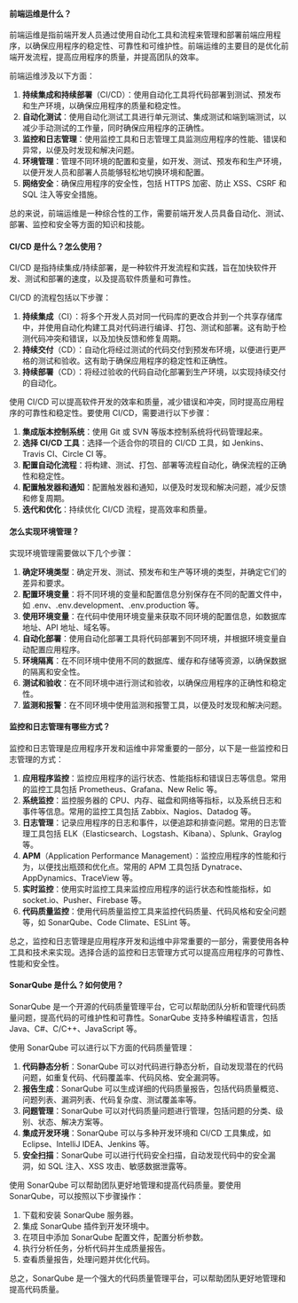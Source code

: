 <!--
 * @Author: Shu Binqi
 * @Date: 2023-03-10 21:15:23
 * @LastEditors: Shu Binqi
 * @LastEditTime: 2023-03-10 21:24:27
 * @Description: 前端运维（7题）
 * @Version: 1.0.0
 * @FilePath: \interviewQuestions\软件测试\前端运维.md
-->

#### 前端运维是什么？

前端运维是指前端开发人员通过使用自动化工具和流程来管理和部署前端应用程序，以确保应用程序的稳定性、可靠性和可维护性。前端运维的主要目的是优化前端开发流程，提高应用程序的质量，并提高团队的效率。

前端运维涉及以下方面：

1. **持续集成和持续部署**（CI/CD）：使用自动化工具将代码部署到测试、预发布和生产环境，以确保应用程序的质量和稳定性。
1. **自动化测试**：使用自动化测试工具进行单元测试、集成测试和端到端测试，以减少手动测试的工作量，同时确保应用程序的正确性。
1. **监控和日志管理**：使用监控工具和日志管理工具监测应用程序的性能、错误和异常，以便及时发现和解决问题。
1. **环境管理**：管理不同环境的配置和变量，如开发、测试、预发布和生产环境，以便开发人员和部署人员能够轻松地切换环境和配置。
1. **网络安全**：确保应用程序的安全性，包括 HTTPS 加密、防止 XSS、CSRF 和 SQL 注入等安全措施。

总的来说，前端运维是一种综合性的工作，需要前端开发人员具备自动化、测试、部署、监控和安全等方面的知识和技能。

#### CI/CD 是什么？怎么使用？

CI/CD 是指持续集成/持续部署，是一种软件开发流程和实践，旨在加快软件开发、测试和部署的速度，以及提高软件质量和可靠性。

CI/CD 的流程包括以下步骤：

1. **持续集成**（CI）：将多个开发人员对同一代码库的更改合并到一个共享存储库中，并使用自动化构建工具对代码进行编译、打包、测试和部署。这有助于检测代码冲突和错误，以及加快反馈和修复周期。
1. **持续交付**（CD）：自动化将经过测试的代码交付到预发布环境，以便进行更严格的测试和验收。这有助于确保应用程序的稳定性和正确性。
1. **持续部署**（CD）：将经过验收的代码自动化部署到生产环境，以实现持续交付的自动化。

使用 CI/CD 可以提高软件开发的效率和质量，减少错误和冲突，同时提高应用程序的可靠性和稳定性。要使用 CI/CD，需要进行以下步骤：

1. **集成版本控制系统**：使用 Git 或 SVN 等版本控制系统将代码管理起来。
1. **选择 CI/CD 工具**：选择一个适合你的项目的 CI/CD 工具，如 Jenkins、Travis CI、Circle CI 等。
1. **配置自动化流程**：将构建、测试、打包、部署等流程自动化，确保流程的正确性和稳定性。
1. **配置触发器和通知**：配置触发器和通知，以便及时发现和解决问题，减少反馈和修复周期。
1. **迭代和优化**：持续优化 CI/CD 流程，提高效率和质量。

#### 怎么实现环境管理？

实现环境管理需要做以下几个步骤：

1. **确定环境类型**：确定开发、测试、预发布和生产等环境的类型，并确定它们的差异和要求。
1. **配置环境变量**：将不同环境的变量和配置信息分别保存在不同的配置文件中，如 .env、.env.development、.env.production 等。
1. **使用环境变量**：在代码中使用环境变量来获取不同环境的配置信息，如数据库地址、API 地址、域名等。
1. **自动化部署**：使用自动化部署工具将代码部署到不同环境，并根据环境变量自动配置应用程序。
1. **环境隔离**：在不同环境中使用不同的数据库、缓存和存储等资源，以确保数据的隔离和安全性。
1. **测试和验收**：在不同环境中进行测试和验收，以确保应用程序的正确性和稳定性。
1. **监测和报警**：在不同环境中使用监测和报警工具，以便及时发现和解决问题。

#### 监控和日志管理有哪些方式？

监控和日志管理是应用程序开发和运维中非常重要的一部分，以下是一些监控和日志管理的方式：

1. **应用程序监控**：监控应用程序的运行状态、性能指标和错误日志等信息。常用的监控工具包括 Prometheus、Grafana、New Relic 等。
1. **系统监控**：监控服务器的 CPU、内存、磁盘和网络等指标，以及系统日志和事件等信息。常用的监控工具包括 Zabbix、Nagios、Datadog 等。
1. **日志管理**：记录应用程序的日志和事件，以便追踪和排查问题。常用的日志管理工具包括 ELK（Elasticsearch、Logstash、Kibana）、Splunk、Graylog 等。
1. **APM**（Application Performance Management）：监控应用程序的性能和行为，以便找出瓶颈和优化点。常用的 APM 工具包括 Dynatrace、AppDynamics、TraceView 等。
1. **实时监控**：使用实时监控工具来监控应用程序的运行状态和性能指标，如 socket.io、Pusher、Firebase 等。
1. **代码质量监控**：使用代码质量监控工具来监控代码质量、代码风格和安全问题等，如 SonarQube、Code Climate、ESLint 等。

总之，监控和日志管理是应用程序开发和运维中非常重要的一部分，需要使用各种工具和技术来实现。选择合适的监控和日志管理方式可以提高应用程序的可靠性、性能和安全性。

#### SonarQube 是什么？如何使用？

SonarQube 是一个开源的代码质量管理平台，它可以帮助团队分析和管理代码质量问题，提高代码的可维护性和可靠性。SonarQube 支持多种编程语言，包括 Java、C#、C/C++、JavaScript 等。

使用 SonarQube 可以进行以下方面的代码质量管理：

1. **代码静态分析**：SonarQube 可以对代码进行静态分析，自动发现潜在的代码问题，如重复代码、代码覆盖率、代码风格、安全漏洞等。
1. **报告生成**：SonarQube 可以生成详细的代码质量报告，包括代码质量概览、问题列表、漏洞列表、代码复杂度、测试覆盖率等。
1. **问题管理**：SonarQube 可以对代码质量问题进行管理，包括问题的分类、级别、状态、解决方案等。
1. **集成开发环境**：SonarQube 可以与多种开发环境和 CI/CD 工具集成，如 Eclipse、IntelliJ IDEA、Jenkins 等。
1. **安全扫描**：SonarQube 可以进行代码安全扫描，自动发现代码中的安全漏洞，如 SQL 注入、XSS 攻击、敏感数据泄露等。

使用 SonarQube 可以帮助团队更好地管理和提高代码质量。要使用 SonarQube，可以按照以下步骤操作：

1. 下载和安装 SonarQube 服务器。
1. 集成 SonarQube 插件到开发环境中。
1. 在项目中添加 SonarQube 配置文件，配置分析参数。
1. 执行分析任务，分析代码并生成质量报告。
1. 查看质量报告，处理问题并优化代码。

总之，SonarQube 是一个强大的代码质量管理平台，可以帮助团队更好地管理和提高代码质量。
